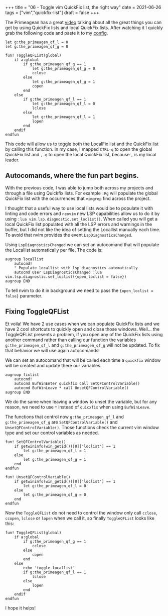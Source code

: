 +++
title = "06 - Toggle vim QuickFix list, the right way"
date = 2021-06-26
tags = ["vim","quickfix-list"]
draft = false
+++

The Primeagean has a great [video](https://www.youtube.com/watch?v=IoyW8XYGqjM) talking about all the great 
things you can get by using QuickFix lists and local QuickFix lists. After watching it I quickly grab the following 
code and paste it to my [config](https://github.com/rafaelleru/dotfiles/tree/master/config/nvim).

```viml
let g:the_primeagen_qf_l = 0
let g:the_primeagen_qf_g = 0

fun! ToggleQFList(global)
    if a:global
        if g:the_primeagen_qf_g == 1
            let g:the_primeagen_qf_g = 0
            cclose
        else
            let g:the_primeagen_qf_g = 1
            copen
        end
    else
        if g:the_primeagen_qf_l == 1
            let g:the_primeagen_qf_l = 0
            lclose
        else
            let g:the_primeagen_qf_l = 1
            lopen
        end
    endif
endfun
```

This code will allow us to toggle both the LocalFix list and the QuickFix list by calling this function. In my
case, I mapped `CTRL-q` to open the global QuickFix list and `,-q` to open the local QuickFix list, because `,`
is my local leader.

## Autocomands, where the fun part begins.

With the previous code, I was able to jump both across my projects and through a file using Quickfix lists. For
example `:Rg` will populate the global QuickFix list with the occurrences that `vimgrep` find across the project.

I thought that a useful way to use local lists would be to populate it with linting and code errors and `neovim`
new LSP capabilities allow us to do it  by using `:lua vim.lsp.diagnostic.set_loclist()`. When called you will
get a local QuickFix list populated with all the LSP errors and warnings in the buffer, but I did not like the 
idea of setting the Locallist manually each time. To avoid that nvim provides the event `LspDiagnosticsChanged`.

Using `LspDiagnosticsChanged` we can set an autocomand that will populate the Locallist automatically per file.
The code is:

```viml
augroup locallist
    autocmd!
    " Populate locallist with lsp diagnostics automatically 
    autocmd User LspDiagnosticsChanged :lua vim.lsp.diagnostic.set_loclist({open_loclist = false})
augroup END
```

To tell nvim to do it in background we need to pass the `{open_loclist = false}`  parameter.

## Fixing ToggleQFList

Et voila! We have 2 use cases when we can populate QuickFix lists and we have 2 cool shortcuts to quickly open
and close those windows. Well...  the ToggleQFList presents a problem, if you open any of the QuickFix lists 
using another command rather than calling our function the variables `g:the_primeagen_qf_l` and `g:the_primeagen_qf_g`
will not be updated.  To fix that behavior we will use again autocomands!

We can set an autocomand that will be called each time a `quickfix` window will be created and update there our
variables. 

```viml
augroup fixlist
    autocmd!
    autocmd BufWinEnter quickfix call SetQFControlVariable()
    autocmd BufWinLeave * call UnsetQFControlVariable()
augroup END
```

We do the same when leaving a window to unset the variable, but for any reason, we need to use `*` instead of 
`quicxfix` when using `BufWinLeave`.

The functions that control now  `g:the_primeagen_qf_l` and `g:the_primeagen_qf_g` are `SetQFControlVariable()`
and `UnsetQFControlVariable()`. Those functions check the current vim window type and set our control variables
as needed.  

```viml
fun! SetQFControlVariable()
    if getwininfo(win_getid())[0]['loclist'] == 1
        let g:the_primeagen_qf_l = 1
    else
        let g:the_primeagen_qf_g = 1
    end
endfun

fun! UnsetQFControlVariable()
    if getwininfo(win_getid())[0]['loclist'] == 1
        let g:the_primeagen_qf_l = 0
    else
        let g:the_primeagen_qf_g = 0
    end
endfun
```

Now the `ToggleQFList` do not need to control the window only call `cclose`, `ccopen`, `lclose` or `lopen`
when we call it, so finally `ToggleQFList` looks like this:

```viml
fun! ToggleQFList(global)
    if a:global
        if g:the_primeagen_qf_g == 1
            cclose
        else
            copen
        end
    else
        echo 'toggle locallist'
        if g:the_primeagen_qf_l == 1
            lclose
        else
            lopen
        end
    endif
endfun
```

I hope it helps!
